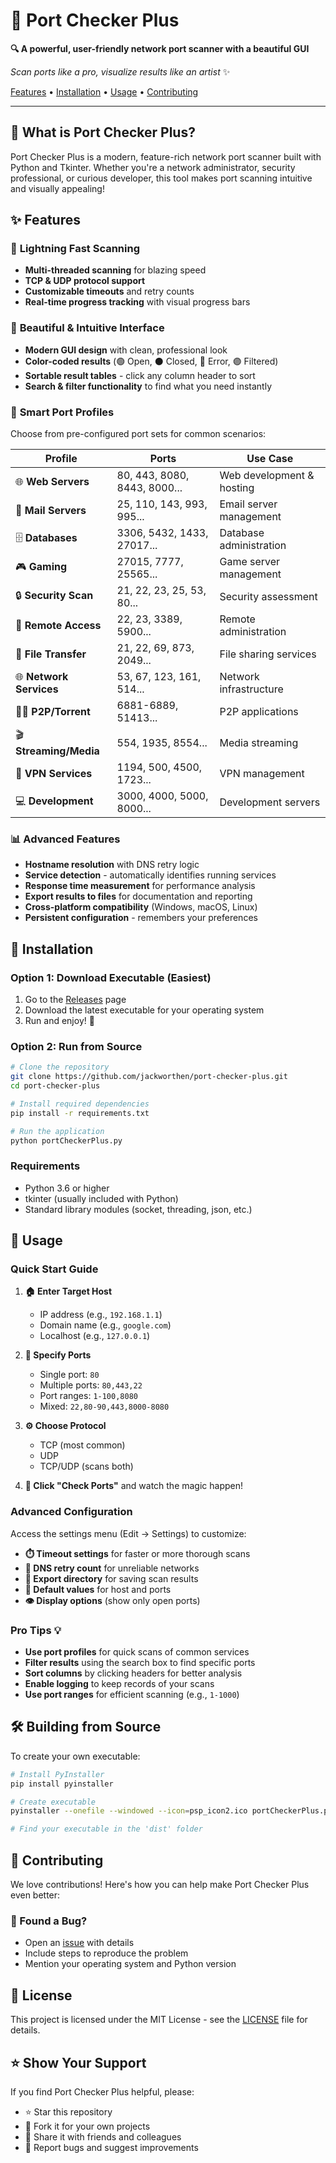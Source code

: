 # 🚀 Port Checker Plus

**🔍 A powerful, user-friendly network port scanner with a beautiful GUI**

*Scan ports like a pro, visualize results like an artist* ✨

[Features](#-features) • [Installation](#-installation) • [Usage](#-usage) • [Contributing](#-contributing)

---

## 🎯 What is Port Checker Plus?

Port Checker Plus is a modern, feature-rich network port scanner built with Python and Tkinter. Whether you're a network administrator, security professional, or curious developer, this tool makes port scanning intuitive and visually appealing!

## ✨ Features

### 🚄 **Lightning Fast Scanning**
- **Multi-threaded scanning** for blazing speed
- **TCP & UDP protocol support** 
- **Customizable timeouts** and retry counts
- **Real-time progress tracking** with visual progress bars

### 🎨 **Beautiful & Intuitive Interface**
- **Modern GUI design** with clean, professional look
- **Color-coded results** (🟢 Open, ⚫ Closed, 🔴 Error, 🟣 Filtered)
- **Sortable result tables** - click any column header to sort
- **Search & filter functionality** to find what you need instantly

### 🔧 **Smart Port Profiles**
Choose from pre-configured port sets for common scenarios:

| Profile | Ports | Use Case |
|---------|-------|----------|
| 🌐 **Web Servers** | 80, 443, 8080, 8443, 8000... | Web development & hosting |
| 📧 **Mail Servers** | 25, 110, 143, 993, 995... | Email server management |
| 🗄️ **Databases** | 3306, 5432, 1433, 27017... | Database administration |
| 🎮 **Gaming** | 27015, 7777, 25565... | Game server management |
| 🔒 **Security Scan** | 21, 22, 23, 25, 53, 80... | Security assessment |
| 🔌 **Remote Access** | 22, 23, 3389, 5900... | Remote administration |
| 📁 **File Transfer** | 21, 22, 69, 873, 2049... | File sharing services |
| 🌐 **Network Services** | 53, 67, 123, 161, 514... | Network infrastructure |
| 🏴‍☠️ **P2P/Torrent** | 6881-6889, 51413... | P2P applications |
| 🎬 **Streaming/Media** | 554, 1935, 8554... | Media streaming |
| 🔐 **VPN Services** | 1194, 500, 4500, 1723... | VPN management |
| 💻 **Development** | 3000, 4000, 5000, 8000... | Development servers |

### 📊 **Advanced Features**
- **Hostname resolution** with DNS retry logic
- **Service detection** - automatically identifies running services
- **Response time measurement** for performance analysis
- **Export results to files** for documentation and reporting
- **Cross-platform compatibility** (Windows, macOS, Linux)
- **Persistent configuration** - remembers your preferences

## 🚀 Installation

### Option 1: Download Executable (Easiest)
1. Go to the [Releases](https://github.com/jackworthen/port-checker-plus/releases) page
2. Download the latest executable for your operating system
3. Run and enjoy! 🎉

### Option 2: Run from Source
```bash
# Clone the repository
git clone https://github.com/jackworthen/port-checker-plus.git
cd port-checker-plus

# Install required dependencies
pip install -r requirements.txt

# Run the application
python portCheckerPlus.py
```

### Requirements
- Python 3.6 or higher
- tkinter (usually included with Python)
- Standard library modules (socket, threading, json, etc.)

## 📖 Usage

### Quick Start Guide

1. **🏠 Enter Target Host**
   - IP address (e.g., `192.168.1.1`)
   - Domain name (e.g., `google.com`)
   - Localhost (e.g., `127.0.0.1`)

2. **🔌 Specify Ports**
   - Single port: `80`
   - Multiple ports: `80,443,22`
   - Port ranges: `1-100,8080`
   - Mixed: `22,80-90,443,8000-8080`

3. **⚙️ Choose Protocol**
   - TCP (most common)
   - UDP 
   - TCP/UDP (scans both)

4. **🚀 Click "Check Ports"** and watch the magic happen!

### Advanced Configuration

Access the settings menu (Edit → Settings) to customize:

- **⏱️ Timeout settings** for faster or more thorough scans
- **🔄 DNS retry count** for unreliable networks  
- **📁 Export directory** for saving scan results
- **🎯 Default values** for host and ports
- **👁️ Display options** (show only open ports)

### Pro Tips 💡

- **Use port profiles** for quick scans of common services
- **Filter results** using the search box to find specific ports
- **Sort columns** by clicking headers for better analysis
- **Enable logging** to keep records of your scans
- **Use port ranges** for efficient scanning (e.g., `1-1000`)


## 🛠️ Building from Source

To create your own executable:

```bash
# Install PyInstaller
pip install pyinstaller

# Create executable
pyinstaller --onefile --windowed --icon=psp_icon2.ico portCheckerPlus.py

# Find your executable in the 'dist' folder
```

## 🤝 Contributing

We love contributions! Here's how you can help make Port Checker Plus even better:

### 🐛 Found a Bug?
- Open an [issue](https://github.com/jackworthen/port-checker-plus/issues) with details
- Include steps to reproduce the problem
- Mention your operating system and Python version

## 📜 License

This project is licensed under the MIT License - see the [LICENSE](LICENSE) file for details.

## ⭐ Show Your Support

If you find Port Checker Plus helpful, please:
- ⭐ Star this repository
- 🍴 Fork it for your own projects  
- 📢 Share it with friends and colleagues
- 🐛 Report bugs and suggest improvements

